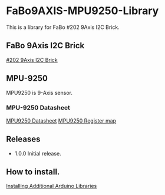 # FaBo9AXIS-MPU9250-Library

This is a library for FaBo #202 9Axis I2C Brick.

## FaBo 9Axis I2C Brick

[#202 9Axis I2C Brick](http://fabo.io/202.html)

## MPU-9250

MPU9250 is 9-Axis sensor.

### MPU-9250 Datasheet

[MPU9250 Datasheet](http://43zrtwysvxb2gf29r5o0athu.wpengine.netdna-cdn.com/wp-content/uploads/2015/02/MPU-9250-Datasheet.pdf)
[MPU9250 Register map](http://43zrtwysvxb2gf29r5o0athu.wpengine.netdna-cdn.com/wp-content/uploads/2015/02/MPU-9250-Register-Map.pdf)

## Releases

- 1.0.0 Initial release.

## How to install.

[Installing Additional Arduino Libraries](https://www.arduino.cc/en/Guide/Libraries)

